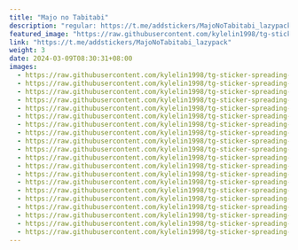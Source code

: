 ```yaml
---
title: "Majo no Tabitabi"
description: "regular: https://t.me/addstickers/MajoNoTabitabi_lazypack"
featured_image: "https://raw.githubusercontent.com/kylelin1998/tg-sticker-spreading-worldwide-images/main/img/c73dc902-b802-4c7d-9559-c20cda0cf276.jpg"
link: "https://t.me/addstickers/MajoNoTabitabi_lazypack"
weight: 3
date: 2024-03-09T08:30:31+08:00
images:
  - https://raw.githubusercontent.com/kylelin1998/tg-sticker-spreading-worldwide-images/main/img/c73dc902-b802-4c7d-9559-c20cda0cf276.jpg
  - https://raw.githubusercontent.com/kylelin1998/tg-sticker-spreading-worldwide-images/main/img/f30850c7-98ca-46e4-9f8f-2bceb0730451.jpg
  - https://raw.githubusercontent.com/kylelin1998/tg-sticker-spreading-worldwide-images/main/img/5279dd64-a4e4-4b8d-b309-86134cbb6ed1.jpg
  - https://raw.githubusercontent.com/kylelin1998/tg-sticker-spreading-worldwide-images/main/img/47135f2a-5e48-465e-984f-4ad4e4a4cc24.jpg
  - https://raw.githubusercontent.com/kylelin1998/tg-sticker-spreading-worldwide-images/main/img/195b319d-90b2-4d8d-b69d-2054fa9e2846.jpg
  - https://raw.githubusercontent.com/kylelin1998/tg-sticker-spreading-worldwide-images/main/img/ef3406bc-5356-4c5d-bc67-489fb0b544c3.jpg
  - https://raw.githubusercontent.com/kylelin1998/tg-sticker-spreading-worldwide-images/main/img/c111ea91-66ca-489a-8d99-4b143a4bc01d.jpg
  - https://raw.githubusercontent.com/kylelin1998/tg-sticker-spreading-worldwide-images/main/img/edcd7a30-a48c-43ef-b627-e74653058d9e.jpg
  - https://raw.githubusercontent.com/kylelin1998/tg-sticker-spreading-worldwide-images/main/img/02c2c79c-10e0-4403-b2d2-78aebe842081.jpg
  - https://raw.githubusercontent.com/kylelin1998/tg-sticker-spreading-worldwide-images/main/img/b0d0d6b0-c812-4ba6-b4ec-51c05b1ce4ce.jpg
  - https://raw.githubusercontent.com/kylelin1998/tg-sticker-spreading-worldwide-images/main/img/23b29a4c-6de6-41dc-a5ef-8692e66b70b9.jpg
  - https://raw.githubusercontent.com/kylelin1998/tg-sticker-spreading-worldwide-images/main/img/37caaf88-2653-42ac-9f96-bf1c1987b59b.jpg
  - https://raw.githubusercontent.com/kylelin1998/tg-sticker-spreading-worldwide-images/main/img/772a7b05-bc4f-4048-a4ad-230999a2a07b.jpg
  - https://raw.githubusercontent.com/kylelin1998/tg-sticker-spreading-worldwide-images/main/img/8539f033-eecf-48ae-a1e0-f954ad559e74.jpg
  - https://raw.githubusercontent.com/kylelin1998/tg-sticker-spreading-worldwide-images/main/img/6feae053-badd-4d13-9b54-20258f3072fe.jpg
  - https://raw.githubusercontent.com/kylelin1998/tg-sticker-spreading-worldwide-images/main/img/36c1d4fa-742f-487c-9a4b-85ce49a21296.jpg
  - https://raw.githubusercontent.com/kylelin1998/tg-sticker-spreading-worldwide-images/main/img/94223df1-33b0-45b7-8fa1-69a0d6a32416.jpg
  - https://raw.githubusercontent.com/kylelin1998/tg-sticker-spreading-worldwide-images/main/img/46a28f99-cc6a-4622-b669-98522699e0e4.jpg
  - https://raw.githubusercontent.com/kylelin1998/tg-sticker-spreading-worldwide-images/main/img/50708966-4dae-4e4f-83ba-02c7f141a867.jpg
  - https://raw.githubusercontent.com/kylelin1998/tg-sticker-spreading-worldwide-images/main/img/7ae67311-3fdf-4ea3-9352-9f9e8c6f6900.jpg
---
```


